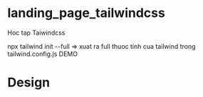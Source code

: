 # landing_page_tailwindcss

[](https://www.youtube.com/watch?v=_CRaTZGYmgU)

Hoc tap Taiwindcss

npx tailwind init --full => xuat ra full thuoc tinh cua tailwind trong tailwind.config.js
DEMO
# Design

[](https://www.figma.com/file/FynW2GcJFYna570UxmQWP3/Food-delivery-app-Ui-kit-(Community)?node-id=513%3A22)
